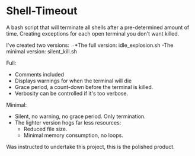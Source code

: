 # Shell-Timeout
A bash script that will terminate all shells after a pre-determined amount of time. 
Creating exceptions for each open terminal you don't want killed.

I've created two versions:`
-`*The full version: idle_explosion.sh
-The minimal version: silent_kill.sh

Full:
- Comments included
- Displays warnings for when the terminal will die
- Grace period, a count-down before the terminal is killed.
- Verbosity can be controlled if it's too verbose.

Minimal:
- Silent, no warning, no grace period. Only termination.
- The lighter version hogs far less resources:  
    - Reduced file size.
    - Minimal memory consumption, no loops.


Was instructed to undertake this project, this is the polished product. 

